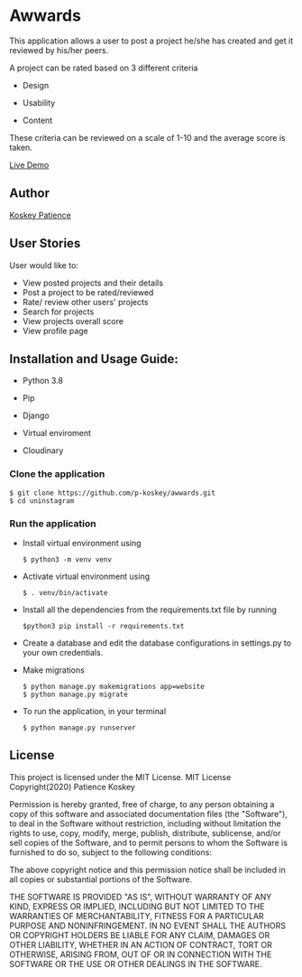 # Awwards

This application allows a user to post a project he/she has created and get it reviewed by his/her peers.

A project can be rated based on 3 different criteria

- Design

- Usability

- Content

These criteria can be reviewed on a scale of 1-10 and the average score is taken.

[Live Demo](#)

## Author
[Koskey Patience](https://github.com/p-koskey)

## User Stories
User would like to:

- View posted projects and their details
- Post a project to be rated/reviewed
- Rate/ review other users' projects
- Search for projects 
- View projects overall score
- View profile page

## Installation and Usage Guide:
- Python 3.8

- Pip

- Django

- Virtual enviroment

- Cloudinary

### Clone the application 
    $ git clone https://github.com/p-koskey/awwards.git
    $ cd uninstagram

### Run the application
- Install virtual environment using 

      $ python3 -m venv venv

- Activate virtual environment using 

      $ . venv/bin/activate

- Install all the dependencies from the requirements.txt file by running 

      $python3 pip install -r requirements.txt

- Create a database and edit the database configurations in settings.py to your own credentials.

- Make migrations

      $ python manage.py makemigrations app=website
      $ python manage.py migrate 
    
- To run the application, in your terminal

      $ python manage.py runserver

## License
This project is licensed under the MIT License.
MIT License
Copyright(2020) Patience Koskey

Permission is hereby granted, free of charge, to any person obtaining a copy
of this software and associated documentation files (the "Software"), to deal
in the Software without restriction, including without limitation the rights
to use, copy, modify, merge, publish, distribute, sublicense, and/or sell
copies of the Software, and to permit persons to whom the Software is
furnished to do so, subject to the following conditions:

The above copyright notice and this permission notice shall be included in all
copies or substantial portions of the Software.

THE SOFTWARE IS PROVIDED "AS IS", WITHOUT WARRANTY OF ANY KIND, EXPRESS OR
IMPLIED, INCLUDING BUT NOT LIMITED TO THE WARRANTIES OF MERCHANTABILITY,
FITNESS FOR A PARTICULAR PURPOSE AND NONINFRINGEMENT. IN NO EVENT SHALL THE
AUTHORS OR COPYRIGHT HOLDERS BE LIABLE FOR ANY CLAIM, DAMAGES OR OTHER
LIABILITY, WHETHER IN AN ACTION OF CONTRACT, TORT OR OTHERWISE, ARISING FROM,
OUT OF OR IN CONNECTION WITH THE SOFTWARE OR THE USE OR OTHER DEALINGS IN THE
SOFTWARE.


